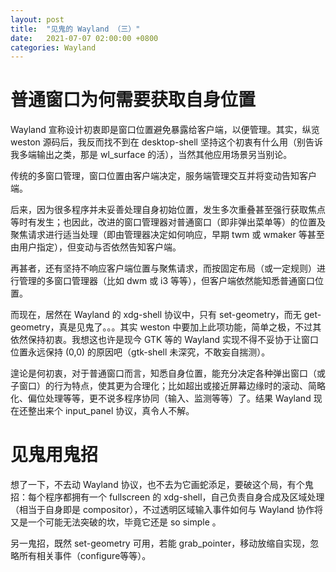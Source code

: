 ```yaml
---
layout: post
title:  "见鬼的 Wayland （三）"
date:   2021-07-07 02:00:00 +0800
categories: Wayland
---
```

# 普通窗口为何需要获取自身位置
Wayland 宣称设计初衷即是窗口位置避免暴露给客户端，以便管理。其实，纵览 weston 源码后，我反而找不到在 desktop-shell 坚持这个初衷有什么用（别告诉我多端输出之类，那是 wl_surface 的活），当然其他应用场景另当别论。

传统的多窗口管理，窗口位置由客户端决定，服务端管理交互并将变动告知客户端。

后来，因为很多程序并未妥善处理自身初始位置，发生多次重叠甚至强行获取焦点等时有发生；也因此，改进的窗口管理器对普通窗口（即非弹出菜单等）的位置及聚焦请求进行适当处理（即由管理器决定如何响应，早期 twm 或 wmaker 等甚至由用户指定），但变动与否依然告知客户端。

再甚者，还有坚持不响应客户端位置与聚焦请求，而按固定布局（或一定规则）进行管理的多窗口管理器（比如 dwm 或 i3 等等），但客户端依然能知悉普通窗口位置。

而现在，居然在 Wayland 的 xdg-shell 协议中，只有 set-geometry，而无 get-geometry，真是见鬼了。。。其实 weston 中要加上此项功能，简单之极，不过其依然保持初衷。我想这也许是现今 GTK 等的 Wayland 实现不得不妥协于让窗口位置永远保持 (0,0) 的原因吧（gtk-shell 未深究，不敢妄自揣测）。

遑论是何初衷，对于普通窗口而言，知悉自身位置，能充分决定各种弹出窗口（或子窗口）的行为特点，使其更为合理化；比如超出或接近屏幕边缘时的滚动、简略化、偏位处理等等，更不说多程序协同（输入、监测等等）了。结果 Wayland 现在还整出来个 input_panel 协议，真令人不解。

# 见鬼用鬼招

想了一下，不去动 Wayland 协议，也不去为它画蛇添足，要破这个局，有个鬼招：每个程序都拥有一个 fullscreen 的 xdg-shell，自己负责自身合成及区域处理（相当于自身即是 compositor），不过透明区域输入事件如何与 Wayland 协作将又是一个可能无法突破的坎，毕竟它还是 so simple 。

另一鬼招，既然 set-geometry 可用，若能 grab_pointer，移动放缩自实现，忽略所有相关事件（configure等等）。
